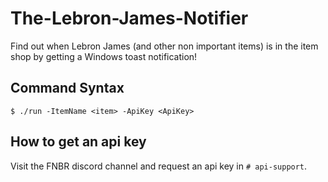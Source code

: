 # The-Lebron-James-Notifier
Find out when Lebron James (and other non important items) is in the item shop by getting a Windows toast notification!

## Command Syntax
```console
$ ./run -ItemName <item> -ApiKey <ApiKey>
```

## How to get an api key
Visit the FNBR discord channel and request an api key in `# api-support`.
